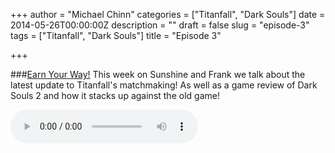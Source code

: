 +++
author = "Michael Chinn"
categories = ["Titanfall", "Dark Souls"]
date = 2014-05-26T00:00:00Z
description = ""
draft = false
slug = "episode-3"
tags = ["Titanfall", "Dark Souls"]
title = "Episode 3"

+++

###[Earn Your Way!](http://files.podcast.geeksinprogress.com/files/podcasts/1/EarnYourWay.mp3)
This week on Sunshine and Frank we talk about the latest update to Titanfall's matchmaking! As well as a game review of Dark Souls 2 and how it stacks up against the old game! 

<audio controls>
  <source src="http://files.podcast.geeksinprogress.com/files/podcasts/1/EarnYourWay.mp3" type="audio/mpeg">
</audio>